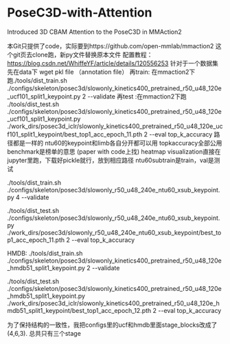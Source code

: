 # PoseC3D-with-Attention
Introduced 3D CBAM Attention to the PoseC3D in MMAction2

本Git只提供了code，实际要到https://github.com/open-mmlab/mmaction2 这个git页去clone跑，新py文件替换原本文件
配置教程：https://blog.csdn.net/WhiffeYF/article/details/120556253
针对于一个数据集
先在data下 wget pkl file （annotation file）
再train: 在mmaction2下跑./tools/dist_train.sh ./configs/skeleton/posec3d/slowonly_kinetics400_pretrained_r50_u48_120e_ucf101_split1_keypoint.py 2 --validate
再test :在mmaction2下跑 ./tools/dist_test.sh ./configs/skeleton/posec3d/slowonly_kinetics400_pretrained_r50_u48_120e_ucf101_split1_keypoint.py ./work_dirs/posec3d_iclr/slowonly_kinetics400_pretrained_r50_u48_120e_ucf101_split1_keypoint/best_top1_acc_epoch_11.pth 2 --eval top_k_accuracy
路径都是一样的
ntu60的keypoint和limb各自分开都可以用
topkaccuracy全部公用
benchmark是榜单的意思 (paper with code上找)
heatmap visualization直接在jupyter里跑，下载好pickle就行，放到相应路径
ntu60subtrain是train，val是测试

./tools/dist_train.sh ./configs/skeleton/posec3d/slowonly_r50_u48_240e_ntu60_xsub_keypoint.py 4 --validate

 ./tools/dist_test.sh ./configs/skeleton/posec3d/slowonly_r50_u48_240e_ntu60_xsub_keypoint.py ./work_dirs/posec3d/slowonly_r50_u48_240e_ntu60_xsub_keypoint/best_top1_acc_epoch_11.pth 2 --eval top_k_accuracy

 HMDB:
./tools/dist_train.sh ./configs/skeleton/posec3d/slowonly_kinetics400_pretrained_r50_u48_120e_hmdb51_split1_keypoint.py 2 --validate

 ./tools/dist_test.sh ./configs/skeleton/posec3d/slowonly_kinetics400_pretrained_r50_u48_120e_hmdb51_split1_keypoint.py ./work_dirs/posec3d_iclr/slowonly_kinetics400_pretrained_r50_u48_120e_hmdb51_split1_keypoint/best_top1_acc_epoch_12.pth 2 --eval top_k_accuracy

为了保持结构的一致性，我把configs里的ucf和hmdb里面stage_blocks改成了(4,6,3). 总共只有三个stage
